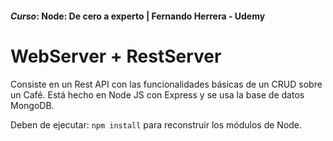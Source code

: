 #### _Curso_: Node: De cero a experto | Fernando Herrera - Udemy

# WebServer + RestServer
Consiste en un Rest API con las funcionalidades básicas de un CRUD sobre un Café. Está hecho en Node JS con Express y se usa la base de datos MongoDB.

Deben de ejecutar: ```npm install``` para reconstruir los módulos de Node.
